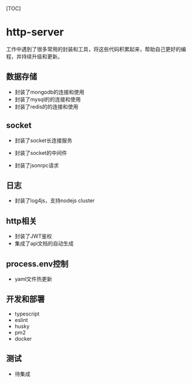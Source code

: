 [TOC]



# http-server

​			工作中遇到了很多常用的封装和工具，将这些代码积累起来，帮助自己更好的编程，并持续升级和更新。



## 数据存储

- 封装了mongodb的连接和使用
- 封装了mysql的的连接和使用
- 封装了redis的的连接和使用



## socket

- 封装了socket长连接服务

- 封装了socket的中间件

- 封装了jsonrpc请求

  

## 日志

- 封装了log4js，支持nodejs cluster



## http相关

- 封装了JWT鉴权
- 集成了api文档的自动生成



## process.env控制

- yaml文件热更新



## 开发和部署

- typescript
- eslint
- husky
- pm2
- docker



## 测试

- 待集成
